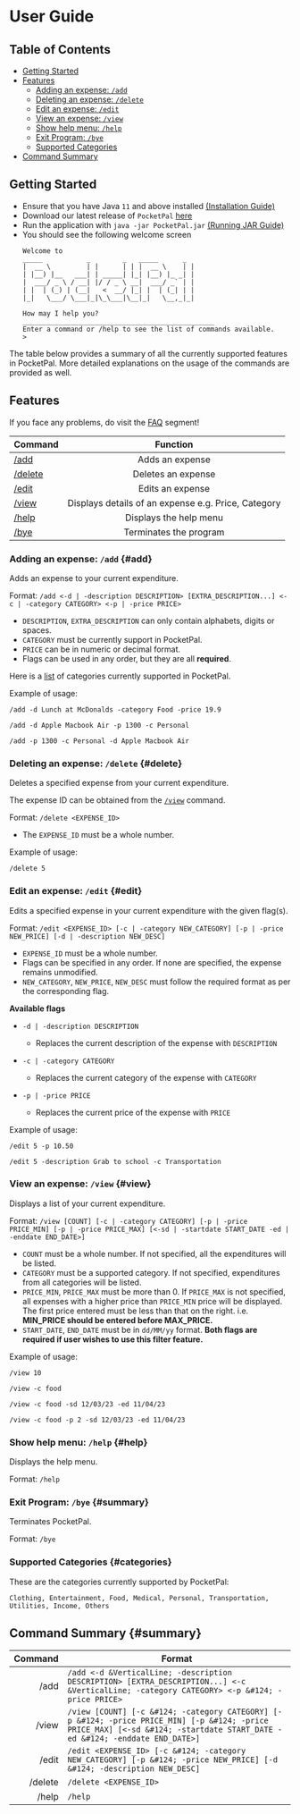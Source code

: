 <!-- omit in toc -->

# User Guide

<!-- omit in toc -->

## Table of Contents

- [Getting Started](#getting-started)
- [Features](#features)
    - [Adding an expense: `/add`](#add)
    - [Deleting an expense: `/delete`](#delete)
    - [Edit an expense: `/edit`](#edit)
    - [View an expense: `/view`](#view)
    - [Show help menu: `/help`](#help)
    - [Exit Program: `/bye`](#bye)
    - [Supported Categories](#categories)
- [Command Summary](#summary)

## Getting Started

- Ensure that you have Java `11` and above
  installed [(Installation Guide)](https://docs.oracle.com/en/java/javase/11/install/overview-jdk-installation.html#GUID-8677A77F-231A-40F7-98B9-1FD0B48C346A)
- Download our latest release of `PocketPal` [here](https://github.com/AY2223S2-CS2113-W15-2/tp/releases)
- Run the application
  with `java -jar PocketPal.jar` [(Running JAR Guide)](https://se-education.org/guides/tutorials/jar.html#running-jar-files)
- You should see the following welcome screen
   ```
   Welcome to
   _____           _        _   _____      _
   |  __ \         | |      | | |  __ \    | |
   | |__) |__   ___| | _____| |_| |__) |_ _| |
   |  ___/ _ \ / __| |/ / _ \ __|  ___/ _` | |
   | |  | (_) | (__|   <  __/ |_| |  | (_| | |
   |_|   \___/ \___|_|\_\___|\__|_|   \__,_|_|

   How may I help you?
   ________________________________________________
   Enter a command or /help to see the list of commands available.
   > 
   ```

<!-- @@author adenteo -->
The table below provides a summary of all the currently supported features in PocketPal.
More detailed explanations on the usage of the commands are provided as well.

## Features

If you face any problems, do visit the [FAQ](../faq) segment!

| Command            |                      Function                       |
|--------------------|:---------------------------------------------------:|
| [/add](#add)       |                   Adds an expense                   |
| [/delete](#delete) |                 Deletes an expense                  |
| [/edit](#edit)     |                  Edits an expense                   |
| [/view](#view)     | Displays details of an expense e.g. Price, Category |
| [/help](#help)     |               Displays the help menu                |
| [/bye](#bye)       |               Terminates the program                |

### Adding an expense: `/add` {#add}

Adds an expense to your current expenditure.

Format: `/add <-d | -description DESCRIPTION> [EXTRA_DESCRIPTION...] <-c | -category CATEGORY> <-p | -price PRICE>`

- `DESCRIPTION`, `EXTRA_DESCRIPTION` can only contain alphabets, digits or spaces.
- `CATEGORY` must be currently support in PocketPal.
- `PRICE` can be in numeric or decimal format.
- Flags can be used in any order, but they are all **required**.

Here is a [list](#categories) of categories currently supported in PocketPal.

Example of usage:

`/add -d Lunch at McDonalds -category Food -price 19.9`

`/add -d Apple Macbook Air -p 1300 -c Personal`

`/add -p 1300 -c Personal -d Apple Macbook Air`

### Deleting an expense: `/delete` {#delete}

Deletes a specified expense from your current expenditure.

The expense ID can be obtained from the [`/view`](#view) command.

Format: `/delete <EXPENSE_ID>`

- The `EXPENSE_ID` must be a whole number.

Example of usage:

`/delete 5`

### Edit an expense: `/edit` {#edit}

Edits a specified expense in your current expenditure with the given flag(s).

Format: `/edit <EXPENSE_ID> [-c | -category NEW_CATEGORY] [-p | -price NEW_PRICE] [-d | -description NEW_DESC]`

- `EXPENSE_ID` must be a whole number.
- Flags can be specified in any order. If none are specified, the expense remains unmodified.
- `NEW_CATEGORY`, `NEW_PRICE`, `NEW_DESC` must follow the required format as per the corresponding flag.

__Available flags__

- `-d | -description DESCRIPTION`
    - Replaces the current description of the expense with `DESCRIPTION`

- `-c | -category CATEGORY`
    - Replaces the current category of the expense with `CATEGORY`

- `-p | -price PRICE`
    - Replaces the current price of the expense with `PRICE`

Example of usage:

`/edit 5 -p 10.50`

`/edit 5 -description Grab to school -c Transportation`

### View an expense: `/view` {#view}

Displays a list of your current expenditure.

Format: `/view [COUNT] [-c | -category CATEGORY] [-p | -price PRICE_MIN] [-p | -price PRICE_MAX]
[<-sd | -startdate START_DATE -ed | -enddate END_DATE>]`

- `COUNT` must be a whole number. If not specified, all the expenditures will be listed.
- `CATEGORY` must be a supported category. If not specified, expenditures from all categories will be listed.
- `PRICE_MIN`, `PRICE_MAX` must be more than 0. If `PRICE_MAX` is not specified, all expenses with a higher price than
  `PRICE_MIN` price will be displayed. The first price entered must be less than that on the
  right. i.e. **MIN_PRICE should be entered before MAX_PRICE.**
- `START_DATE`, `END_DATE` must be in `dd/MM/yy` format. **Both flags are required if user wishes to use this
  filter feature.**

Example of usage:

`/view 10`

`/view -c food`

`/view -c food -sd 12/03/23 -ed 11/04/23`

`/view -c food -p 2 -sd 12/03/23 -ed 11/04/23`

### Show help menu: `/help` {#help}

Displays the help menu.

Format: `/help`

### Exit Program: `/bye` {#summary}

Terminates PocketPal.

Format: `/bye`

### Supported Categories {#categories}

These are the categories currently supported by PocketPal:

`Clothing, Entertainment, Food, Medical, Personal, Transportation, Utilities, Income, Others`

## Command Summary {#summary}

| Command | Format                                                                                                                                                                     |
|--------:|----------------------------------------------------------------------------------------------------------------------------------------------------------------------------|
|    /add | `/add <-d &VerticalLine; -description DESCRIPTION> [EXTRA_DESCRIPTION...] <-c &VerticalLine; -category CATEGORY> <-p &#124; -price PRICE>`                                 |
|   /view | `/view [COUNT] [-c &#124; -category CATEGORY] [-p &#124; -price PRICE_MIN] [-p &#124; -price PRICE_MAX] [<-sd &#124; -startdate START_DATE -ed &#124; -enddate END_DATE>]` |
|   /edit | `/edit <EXPENSE_ID> [-c &#124; -category NEW_CATEGORY] [-p &#124; -price NEW_PRICE] [-d &#124; -description NEW_DESC]`                                                     |
| /delete | `/delete <EXPENSE_ID>`                                                                                                                                                     |
|   /help | `/help`                                                                                                                                                                    |

<!-- @@author -->
